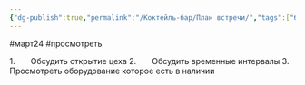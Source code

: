 ```yaml
---
{"dg-publish":true,"permalink":"/Коктейль-бар/План встречи/","tags":["бизнес-план","бар"]}
---
```


#март24 #просмотреть 

1.       Обсудить открытие цеха
2.       Обсудить временные интервалы
3.       Просмотреть оборудование которое есть в наличии 

